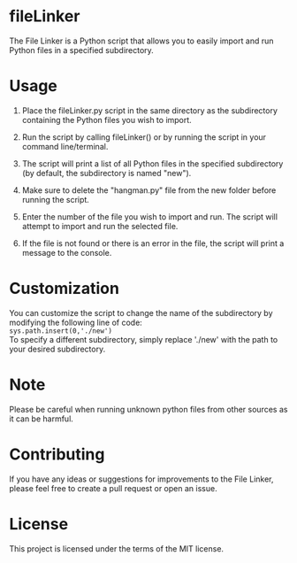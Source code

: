 # fileLinker

The File Linker is a Python script that allows you to easily import and run Python files in a specified subdirectory.

# Usage

1. Place the fileLinker.py script in the same directory as the subdirectory containing the Python files you wish to import.

2. Run the script by calling fileLinker() or by running the script in your command line/terminal.

3. The script will print a list of all Python files in the specified subdirectory (by default, the subdirectory is named "new"). 

4. Make sure to delete the "hangman.py" file from the new folder before running the script.

5. Enter the number of the file you wish to import and run. The script will attempt to import and run the selected file.

6. If the file is not found or there is an error in the file, the script will print a message to the console.

# Customization

You can customize the script to change the name of the subdirectory by modifying the following line of code:                
`sys.path.insert(0,'./new')`                                                            
To specify a different subdirectory, simply replace './new' with the path to your desired subdirectory.               

# Note

Please be careful when running unknown python files from other sources as it can be harmful.

# Contributing

If you have any ideas or suggestions for improvements to the File Linker, please feel free to create a pull request or open an issue.

# License

This project is licensed under the terms of the MIT license.



